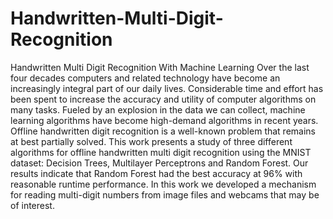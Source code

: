 # Handwritten-Multi-Digit-Recognition
Handwritten Multi Digit Recognition With Machine Learning
Over the last four decades computers and related technology have become an increasingly integral part of our daily lives. Considerable time and effort has been spent to increase the accuracy and utility of computer algorithms on many tasks. Fueled by an explosion in the data we can collect, machine learning algorithms have become high-demand algorithms in recent years. Offline handwritten digit recognition is a well-known problem that remains at best partially solved. This work presents a study of three different algorithms for offline handwritten multi digit recognition using the MNIST dataset: Decision Trees, Multilayer Perceptrons and Random Forest. Our results indicate that Random Forest had the best accuracy at 96\% with reasonable runtime performance. In this work we developed a mechanism for reading multi-digit numbers from image files and webcams that may be of interest.
